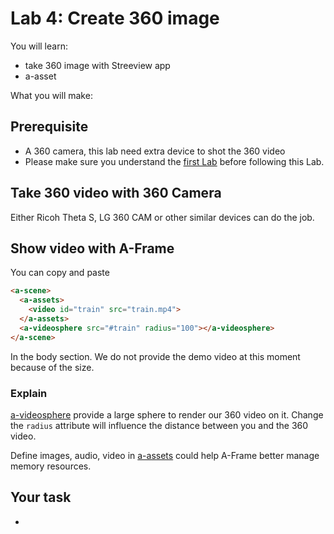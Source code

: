 # Lab 4: Create 360 image

You will learn:
* take 360 image with Streeview app
* a-asset

What you will make:

## Prerequisite

* A 360 camera, this lab need extra device to shot the 360 video
* Please make sure you understand the [first Lab](LabBase.md) before following this Lab.

## Take 360 video with 360 Camera

Either Ricoh Theta S, LG 360 CAM or other similar devices can do the job.

## Show video with A-Frame

You can copy and paste

```html
<a-scene>
  <a-assets>
    <video id="train" src="train.mp4">
  </a-assets>
  <a-videosphere src="#train" radius="100"></a-videosphere>
</a-scene>
```

In the body section. We do not provide the demo video at this moment because of the size.

### Explain

[a-videosphere](https://aframe.io/docs/primitives/a-videosphere.html) provide a large sphere to render our 360 video on it. Change the `radius` attribute will influence the distance between you and the 360 video.

Define images, audio, video in [a-assets](https://aframe.io/docs/core/asset-management-system.html) could help A-Frame better manage memory resources.

## Your task

* 
